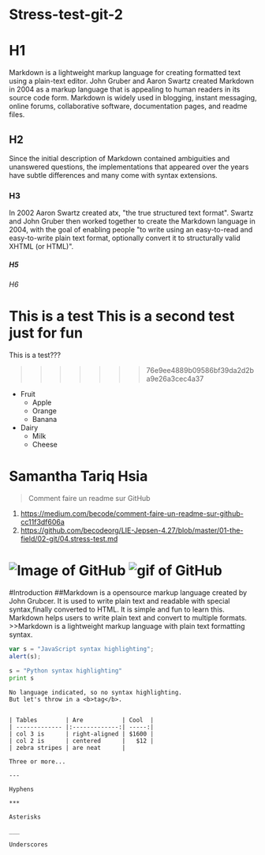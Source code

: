 
# Stress-test-git-2

# H1
Markdown is a lightweight markup language for creating formatted text using a plain-text editor. John Gruber and Aaron Swartz created Markdown in 2004 as a markup language that is appealing to human readers in its source code form. Markdown is widely used in blogging, instant messaging, online forums, collaborative software, documentation pages, and readme files. 
## H2
Since the initial description of Markdown contained ambiguities and unanswered questions, the implementations that appeared over the years have subtle differences and many come with syntax extensions. 
### H3
In 2002 Aaron Swartz created atx, "the true structured text format". Swartz and John Gruber then worked together to create the Markdown language in 2004, with the goal of enabling people "to write using an easy-to-read and easy-to-write plain text format, optionally convert it to structurally valid XHTML (or HTML)".
##### H5
###### H6

This is a test
This is a second test just for fun
=======
This is a test???

>>>>>>> 76e9ee4889b09586bf39da2d2ba9e26a3cec4a37
* Fruit
  * Apple
  * Orange
  * Banana
* Dairy
  * Milk
  * Cheese

Samantha Tariq Hsia
=======


> Comment faire un readme sur GitHub
1. https://medium.com/becode/comment-faire-un-readme-sur-github-cc11f3df606a
2. https://github.com/becodeorg/LIE-Jepsen-4.27/blob/master/01-the-field/02-git/04.stress-test.md

![Image of GitHub](https://cdn0.tnwcdn.com/wp-content/blogs.dir/1/files/2018/03/GitHub-brave-hed-796x418.jpg)
![gif of GitHub](https://hackernoon.com/hn-images/1*zm5NLjdhGd3VVTA2u-xEPg.gif)
=======

#Introduction
##Markdown is a opensource markup language created by John Grubcer. It is used to write plain text and readable with special syntax,finally converted to HTML. It is simple and fun to learn this. Markdown helps users to write plain text and convert to multiple formats. >>Markdown is a lightweight markup language with plain text formatting syntax.

<script type="text/javascript">
    alert("Hello!");
</script>

```javascript
var s = "JavaScript syntax highlighting";
alert(s);
```
 
```python
s = "Python syntax highlighting"
print s
```
 
```
No language indicated, so no syntax highlighting. 
But let's throw in a <b>tag</b>.


| Tables        | Are           | Cool  |
| ------------- |:-------------:| -----:|
| col 3 is      | right-aligned | $1600 |
| col 2 is      | centered      |   $12 |
| zebra stripes | are neat      |    

Three or more...

---

Hyphens

***

Asterisks

___

Underscores




